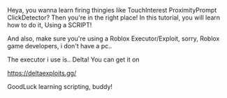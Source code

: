 Heya, you wanna learn firing thingies like
TouchInterest
ProximityPrompt
ClickDetector?
Then you're in the right place!
In this tutorial,
you will learn how to do it,
Using a SCRIPT!

And also, make sure you're using a
Roblox Executor/Exploit, sorry,
Roblox game developers,
i don't have a pc..

The executor i use is..
Delta!
You can get it on

https://deltaexploits.gg/

GoodLuck learning scripting, buddy!
